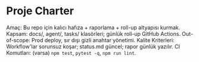 # Proje Charter
Amaç: Bu repo için kalıcı hafıza + raporlama + roll-up altyapısı kurmak.
Kapsam: docs/, agent/, tasks/ klasörleri; günlük roll-up GitHub Actions.
Out-of-scope: Prod deploy, sır dışı gizli anahtar yönetimi.
Kalite Kriterleri: Workflow'lar sorunsuz koşar; status.md güncel; rapor günlük yazılır.
CI Komutları: (varsa) `npm test`, `pytest -q`, `npm run lint`.

